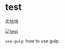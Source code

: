 # test
实验场

[![test]][test-url]

`use-gulp`: how to use gulp.

[test]: http://img.shields.io/badge/Hexo-2.4+-2BAF2B.svg?style=flat-square
[test-url]: http://www.baidu.com
